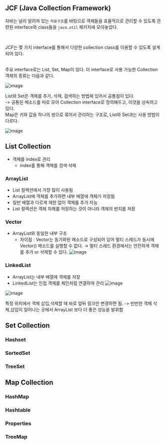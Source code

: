 ## JCF (Java Collection Framework)
자바는 널리 알려져 있는 `자료구조`를 바탕으로 객체들을 효율적으로 관리할 수 있도록 
관련된 interface와 class들을 `java.util` 패키지에 모아놓았다.

<br>

JCF는 몇 가지 interface를 통해서 다양한 collection class를 이용할 수 있도록 설계되어 있다.

<br>
주요 interface로는 List, Set, Map이 있다. 
이 interface로 사용 가능한 Collection 객체의 종류는 다음과 같다.


![image](https://github.com/DevTechGrowth/study_CS/assets/88030238/4d4c31fc-4b7b-4260-b878-0e6602c27e2b)

List와 Set은 객체를 추가, 삭제, 검색하는 방법에 있어서 공통점이 있다. <br>
-> 공통된 메소드를 따로 모아 Collection interface로 정의해두고, 이것을 상속하고 있다.  <br>
Map은 키와 값을 하나의 쌍으로 묶어서 관리하는 구조로, List와 Set과는 사용 방법이 다르다. 

![image](https://github.com/DevTechGrowth/study_CS/assets/88030238/a6aa8a2c-8e61-40d3-90f5-2e037769a070)


## List Collection
- 객체를 index로 관리
  - index를 통해 객체를 검색·삭제
    
### ArrayList
- List 컬렉션에서 가장 많이 사용됨
- ArrayList에 객체를 추가하면 내부 배열에 객체가 저장됨
- 일반 배열과 다르게 제한 없이 객체를 추가 자능
- List 컬렉션은 객체 자체를 저장하는 것이 아니라 객체의 번지를 저장


### Vector
- ArrayList와 동일한 내부 구조
    - 차이점 : Vector는 동기화된 메소드로 구성되어 있어 멀티 스레드가 동시에 Vector() 메소드를 실행할 수 없다.
      → 멀티 스레드 환경에서는 안전하게 객체를 추가 or 삭제할 수 있다.
![image](https://github.com/DevTechGrowth/study_CS/assets/88030238/404c8875-f791-4f06-a49f-27bfb1813047)

### LinkedList
- ArrayList는 내부 배열에 객체를 저장
- LinkedList는 인접 객체를 체인처럼 연결하여 관리
![image](https://github.com/DevTechGrowth/study_CS/assets/88030238/b0b13c00-bcb1-44c6-9c73-028d916c9318)

![image](https://github.com/DevTechGrowth/study_CS/assets/88030238/b6077dc4-a8db-47d8-8ca2-9c47f4f5d2a7)

특정 위치에서 객체 삽입,삭제할 때 바로 앞뒤 링크만 변경하면 됨.
-> 빈번한 객체 삭제,삽입이 일어나는 곳에서 ArrayList 보다 더 좋은 성능을 발휘함

## Set Collection
### Hashset
### SortedSet
### TreeSet


## Map Collection
### HashMap
### Hashtable
### Properties
### TreeMap
